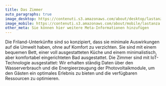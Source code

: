 ```yaml
---
title: Das Zimmer
auto_paragraphs: true
image_desktop: https://contenuti.s3.amazonaws.com/about/desktop/lastanza.jpeg
image_mobile: https://contenuti.s3.amazonaws.com/about/mobile/lastanza.jpeg
other_meta: Sie können hier weitere Meta-Informationen hinzufügen
---
```

Die Friland-Unterkünfte sind so konzipiert, dass sie minimale Auswirkungen auf die Umwelt haben, ohne auf Komfort zu verzichten. Sie sind mit einem bequemen Bett, einer voll ausgestatteten Küche und einem minimalistisch, aber komfortabel eingerichteten Bad ausgestattet.
Die Zimmer sind mit IoT-Technologie ausgestattet: Wir erhalten ständig Daten über den Wasserverbrauch und die Energieerzeugung der Photovoltaikmodule, um den Gästen ein optimales Erlebnis zu bieten und die verfügbaren Ressourcen zu optimieren.
